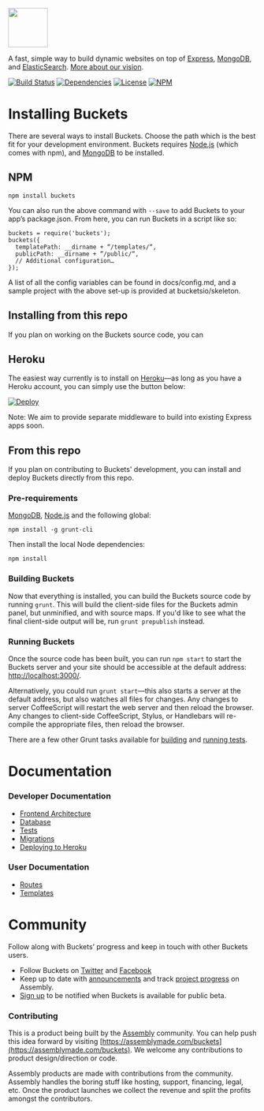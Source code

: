 <a href="http://buckets.io"><img src="http://buckets.io/images/buckets-logo.svg" height="80"></a>

A fast, simple way to build dynamic websites on top of [Express](http://expressjs.com/), [MongoDB](http://www.mongodb.org/), and [ElasticSearch](http://www.elasticsearch.org/). [More about our vision](docs/vision/vision.md).

[![Build Status](http://img.shields.io/travis/asm-products/buckets/master.svg?style=flat)](https://travis-ci.org/asm-products/buckets)
[![Dependencies](http://img.shields.io/david/asm-products/buckets.svg?style=flat)](https://david-dm.org/asm-products/buckets)
[![License](http://img.shields.io/npm/l/buckets.svg?style=flat)](LICENSE.md)
[![NPM](http://img.shields.io/npm/v/buckets.svg?style=flat)](https://www.npmjs.org/package/buckets)

# Installing Buckets

There are several ways to install Buckets. Choose the path which is the best fit for your development environment. Buckets requires [Node.js](http://nodejs.org) (which comes with npm), and [MongoDB](http://www.mongodb.org) to be installed.

## NPM

```
npm install buckets
```

You can also run the above command with `--save` to add Buckets to your app’s package.json. From here, you can run Buckets in a script like so:

```
buckets = require('buckets');
buckets({
  templatePath: __dirname + “/templates/“,
  publicPath: __dirname + “/public/“,
  // Additional configuration…
});
```

A list of all the config variables can be found in docs/config.md, and a sample project with the above set-up is provided at bucketsio/skeleton.

## Installing from this repo

If you plan on working on the Buckets source code, you can

## Heroku

The easiest way currently is to install on [Heroku](http://heroku.com/)—as long as you have a Heroku account, you can simply use the button below:

[![Deploy](https://www.herokucdn.com/deploy/button.png)](https://heroku.com/deploy)

Note: We aim to provide separate middleware to build into existing Express apps soon.

## From this repo

If you plan on contributing to Buckets' development, you can install and deploy Buckets directly from this repo.

### Pre-requirements

[MongoDB](http://www.mongodb.org), [Node.js](http://nodejs.org) and the following global:

```
npm install -g grunt-cli
```

Then install the local Node dependencies:

```
npm install
```

### Building Buckets

Now that everything is installed, you can build the Buckets source code by running `grunt`. This will build the client-side files for the Buckets admin panel, but unminified, and with source maps. If you'd like to see what the final client-side output will be, run `grunt prepublish` instead.

### Running Buckets

Once the source code has been built, you can run `npm start` to start the Buckets server and your site should be accessible at the default address: [http://localhost:3000/](http://localhost:3000/).

Alternatively, you could run `grunt start`—this also starts a server at the default address, but also watches all files for changes. Any changes to server CoffeeScript will restart the web server and then reload the browser. Any changes to client-side CoffeeScript, Stylus, or Handlebars will re-compile the appropriate files, then reload the browser.

There are a few other Grunt tasks available for [building](docs/frontend.md) and [running tests](docs/tests.md).

# Documentation

### Developer Documentation

* [Frontend Architecture](docs/frontend.md)
* [Database](docs/database.md)
* [Tests](docs/tests.md)
* [Migrations](docs/migrations.md)
* [Deploying to Heroku](docs/heroku.md)

### User Documentation

* [Routes](docs/user-docs/routes.md)
* [Templates](docs/user-docs/templates.md)

# Community

Follow along with Buckets’ progress and keep in touch with other Buckets users.

* Follow Buckets on [Twitter](http://twitter.com/bucketsio) and [Facebook](http://facebook.com/bucketsio)
* Keep up to date with [announcements](https://assembly.com/buckets/posts/) and track [project progress](https://assembly.com/buckets/wips) on Assembly.
* [Sign up](http://buckets.io) to be notified when Buckets is available for public beta.

### Contributing

This is a product being built by the [Assembly](https://assemblymade.com) community. You can help push this idea forward by visiting [https://assemblymade.com/buckets](https://assemblymade.com/buckets). We welcome any contributions to product design/direction or code.

Assembly products are made with contributions from the community. Assembly handles the boring stuff like hosting, support, financing, legal, etc. Once the product launches we collect the revenue and split the profits amongst the contributors.
